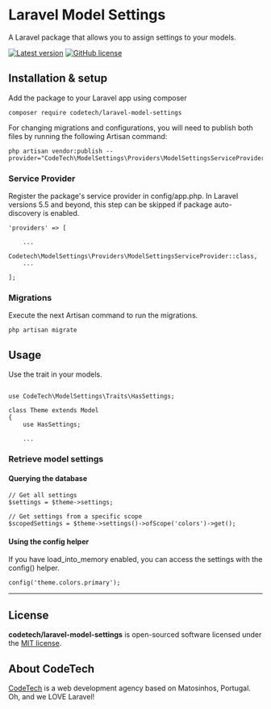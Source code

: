 # Laravel Model Settings

A Laravel package that allows you to assign settings to your models.

[![Latest version](https://img.shields.io/github/release/CodeTechPt/laravel-model-settings?style=flat-square)](https://github.com/CodeTechPt/laravel-model-settings/releases)
[![GitHub license](https://img.shields.io/github/license/CodeTechPt/laravel-model-settings?style=flat-square)](https://github.com/CodeTechPt/laravel-model-settings/blob/master/LICENSE)


## Installation & setup

Add the package to your Laravel app using composer

```
composer require codetech/laravel-model-settings
```

For changing migrations and configurations, you will need to publish both files by running the following Artisan command:

```
php artisan vendor:publish --provider="CodeTech\ModelSettings\Providers\ModelSettingsServiceProvider"
```


### Service Provider

Register the package's service provider in config/app.php. In Laravel versions 5.5 and beyond, this step can be skipped if package auto-discovery is enabled.

```
'providers' => [

    ...
    Codetech\ModelSettings\Providers\ModelSettingsServiceProvider::class,
    ...

];
```


### Migrations

Execute the next Artisan command to run the migrations.

```
php artisan migrate

```


## Usage

Use the trait in your models.

```

use CodeTech\ModelSettings\Traits\HasSettings;

class Theme extends Model
{
    use HasSettings;

    ...
```

### Retrieve model settings

#### Querying the database
```
// Get all settings
$settings = $theme->settings;

// Get settings from a specific scope
$scopedSettings = $theme->settings()->ofScope('colors')->get();
```

#### Using the config helper
If you have load_into_memory enabled, you can access the settings with the config() helper.

```
config('theme.colors.primary');
```


---


## License

**codetech/laravel-model-settings** is open-sourced software licensed under the [MIT license](https://github.com/CodeTechPt/laravel-model-settings/blob/master/LICENSE).


## About CodeTech

[CodeTech](https://www.codetech.pt) is a web development agency based on Matosinhos, Portugal. Oh, and we LOVE Laravel!
